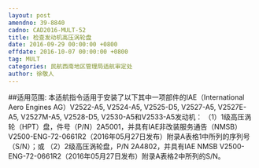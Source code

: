 ```yaml
---
layout: post
amendno: 39-8840
cadno: CAD2016-MULT-52
title: 检查发动机高压涡轮盘
date: 2016-09-29 00:00:00 +0800
effdate: 2016-10-07 00:00:00 +0800
tag: MULT
categories: 民航西南地区管理局适航审定处
author: 徐敬人
---
```


##适用范围:
本适航指令适用于安装了以下其中一项部件的IAE（International Aero Engines AG）V2522-A5, V2524-A5, V2525-D5, V2527-A5, V2527E-A5, V2527M-A5, V2528-D5, V2530-A5和V2533-A5发动机：
（1）1级高压涡轮（HPT）盘，件号（P/N）2A5001，并具有IAE非改装服务通告（NMSB）V2500-ENG-72-0661R2（2016年05月27日发布）附录A表格1中所列的序列号（S/N）；或
（2）2级高压涡轮盘，P/N 2A4802，并具有IAE NMSB V2500-ENG-72-0661R2（2016年05月27日发布）附录A表格2中所列的S/N。

